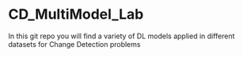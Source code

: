 # CD_MultiModel_Lab
In this git repo you will find a variety of DL models applied in different datasets for Change Detection problems
